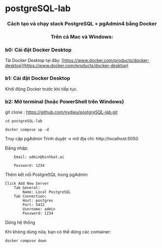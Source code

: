 # postgreSQL-lab
<h3 align="center">Cách tạo và chạy stack PostgreSQL + pgAdmin4 bằng Docker</h3>
<h3 align="center">Trên cả Mac và Windows:</h3>


### b0: Cài đặt Docker Desktop
Tải Docker Desktop tại đây: [https://www.docker.com/products/docker-desktop](https://www.docker.com/products/docker-desktop)

### b1: Cài đặt Docker Desktop
Khởi động Docker trước khi tiếp tục.

### b2: Mở terminal (hoặc PowerShell trên Windows)
git clone : https://github.com/nvdieu/postgreSQL-lab.git

    cd postgreSQL-lab

    docker compose up -d

Truy cập pgAdmin
    Trình duyệt → mở địa chỉ: http://localhost:5050

Đăng nhập:

        Email: admin@binhbat.ai

        Password: 1234

Thêm kết nối PostgreSQL trong pgAdmin

    Click Add New Server
        Tab General:
            Name: Local PostgreSQL
        Tab Connection:
            Host: postgres
            Port: 5432
            Username: admin
            Password: 1234

Dừng hệ thống

Khi không dùng nữa, bạn có thể dừng các container:

    docker compose down
